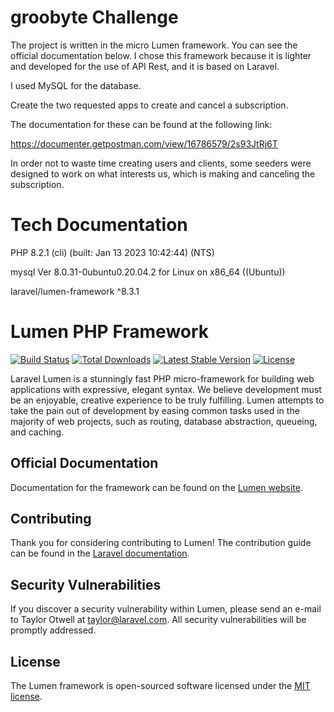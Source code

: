 # groobyte Challenge

The project is written in the micro Lumen framework. You can see the official documentation below. I chose this framework because it is lighter and developed for the use of API Rest, and it is based on Laravel.

I used MySQL for the database.

Create the two requested apps to create and cancel a subscription.

The documentation for these can be found at the following link:

https://documenter.getpostman.com/view/16786579/2s93JtRj6T

In order not to waste time creating users and clients, some seeders were designed to work on what interests us, which is making and canceling the subscription.



# Tech Documentation

PHP 8.2.1 (cli) (built: Jan 13 2023 10:42:44) (NTS)

mysql  Ver 8.0.31-0ubuntu0.20.04.2 for Linux on x86_64 ((Ubuntu))

laravel/lumen-framework ^8.3.1


# Lumen PHP Framework

[![Build Status](https://travis-ci.org/laravel/lumen-framework.svg)](https://travis-ci.org/laravel/lumen-framework)
[![Total Downloads](https://img.shields.io/packagist/dt/laravel/framework)](https://packagist.org/packages/laravel/lumen-framework)
[![Latest Stable Version](https://img.shields.io/packagist/v/laravel/framework)](https://packagist.org/packages/laravel/lumen-framework)
[![License](https://img.shields.io/packagist/l/laravel/framework)](https://packagist.org/packages/laravel/lumen-framework)

Laravel Lumen is a stunningly fast PHP micro-framework for building web applications with expressive, elegant syntax. We believe development must be an enjoyable, creative experience to be truly fulfilling. Lumen attempts to take the pain out of development by easing common tasks used in the majority of web projects, such as routing, database abstraction, queueing, and caching.

## Official Documentation

Documentation for the framework can be found on the [Lumen website](https://lumen.laravel.com/docs).

## Contributing

Thank you for considering contributing to Lumen! The contribution guide can be found in the [Laravel documentation](https://laravel.com/docs/contributions).

## Security Vulnerabilities

If you discover a security vulnerability within Lumen, please send an e-mail to Taylor Otwell at taylor@laravel.com. All security vulnerabilities will be promptly addressed.

## License

The Lumen framework is open-sourced software licensed under the [MIT license](https://opensource.org/licenses/MIT).


